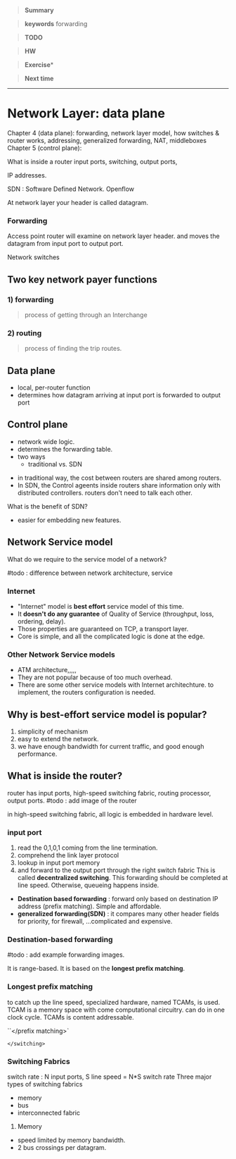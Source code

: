 >**Summary**
>

>**keywords**
>forwarding

>**TODO**
>

> **HW**
>


>**Exercise*** 


> **Next time**
>

*********
# Network Layer: data plane

Chapter 4 (data plane): forwarding, network layer model, how switches & router works, addressing, generalized forwarding, NAT, middleboxes
Chapter 5 (control plane): 

What is inside a router
input ports, switching, output ports, 

IP addresses.

SDN : Software Defined Network.
Openflow

At network layer your header is called datagram.

### Forwarding
Access point router will examine on network layer header.
and moves the datagram from input port to output port.

Network switches 

## Two key network payer functions
### 1) forwarding
> process of getting through an Interchange
### 2) routing
> process of finding the trip routes.



## Data plane
* local, per-router function
* determines how datagram arriving at input port is forwarded to output port

## Control plane
- network wide logic.
- determines the forwarding table.
- two ways
	- traditional vs. SDN

* in traditional way, the cost between routers are shared among routers.
* In SDN, the Control ageents inside routers share information only with distributed controllers. routers don't need to talk each other.

What is the benefit of SDN?
* easier for embedding new features.

## Network Service model

What do we require to the service model of a network?

#todo : difference between network architecture, service
### Internet
* "Internet" model is **best effort** service model of this time.
* It **doesn't do any guarantee** of Quality of Service (throughput, loss, ordering, delay). 
* Those properties are guaranteed on TCP, a transport layer.
* Core is simple, and all the complicated logic is done at the edge.

### Other Network Service models
* ATM architecture,,,,,
* They are not popular because of too much overhead.
* There are some other service models with Internet architechture. to implement, the routers  configuration is needed.

## Why is best-effort service model is popular?
1) simplicity of mechanism
2) easy to extend the network.
3) we have enough bandwidth for current traffic, and good enough performance. 

## What is inside the router?
router has input ports, high-speed switching fabric, routing processor, output ports.
#todo : add image of the router

in high-speed switching fabric, all logic is embedded in hardware level.

### input port
1) read the 0,1,0,1 coming from the line termination.
2) comprehend the link layer protocol
3) lookup in input port memory
4) and forward to the output port through the right switch fabric
This is called **decentralized switching**.
This forwarding should be completed at line speed. Otherwise, queueing happens inside.

* __Destination based forwarding__ : forward only based on destination IP address (prefix matching). Simple and affordable.
* __generalized forwarding(SDN)__ : it compares many other header fields for priority, for firewall, ...complicated and expensive.

### Destination-based forwarding
#todo : add example forwarding images.

It is range-based. It is based on the **longest prefix matching**. 

### Longest prefix matching
to catch up the line speed, specialized hardware, named TCAMs, is used.
TCAM is a memory space with come computational circuitry. can do in one clock cycle.
TCAMs is content addressable. 

``</prefix matching>`

`</switching>`
### Switching Fabrics
switch rate : N input ports, S line speed = N*S switch rate
Three major types of switching fabrics
* memory
* bus
* interconnected fabric

1) Memory 
* speed limited by memory bandwidth.
* 2 bus crossings per datagram.
